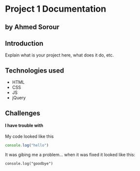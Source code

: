# Project 1 Documentation
## by Ahmed Sorour

## Introduction

Explain what is your project here, what does it do, etc.

## Technologies used

- HTML
- CSS
- JS
- jQuery

## Challenges

#### I have trouble with

My code looked like this

```js
console.log("hello")
```
It was gibing me a problem... when it was fixed it looked like this:

```
console.log("goodbye")
```